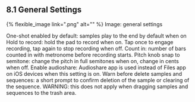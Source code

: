 ---
---

## 8.1 General Settings

{% flexible_image link=".png" alt="" %}
Image: general settings

One-shot enabled by default: samples play to the end by default when on
Hold to record: hold the pad to record when on. Tap once to engage recording, tap again to stop recording when off.
Count in: number of bars counted in with metronome before recording starts.
Pitch knob snap to semitone: change the pitch in full semitones when on, change in cents when off.
Enable audioshare: Audioshare app is used instead of Files app on iOS devices when this setting is on.
Warn before delete samples and sequences: a short prompt to confirm deletion of the sample or clearing of the sequence. WARNING: this does not apply when dragging samples and sequences to the trash area.
